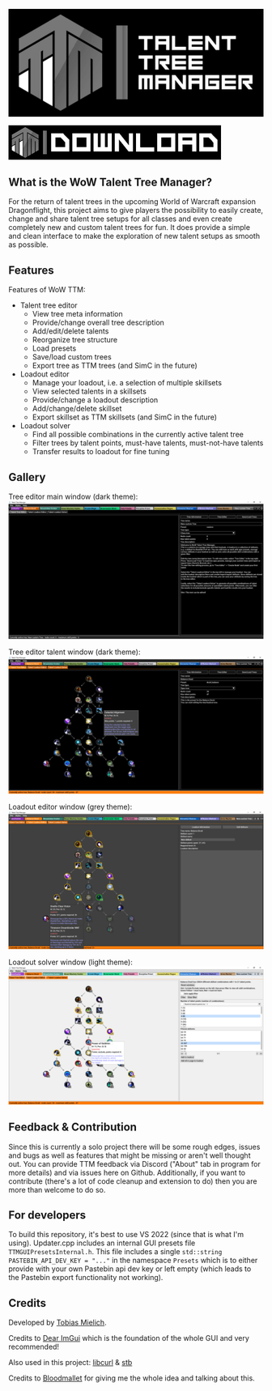 ![TTM Banner](/GUI/resources/TTM_Banner.png?raw=true "TTM Banner")


[<img alt="TTM download button" src="/GUI/resources/TTM_download_button.png" />](https://github.com/TobiasM95/WoW-Talent-Tree-Manager/releases/download/v1.3.6/TalentTreeManager.zip)


## What is the WoW Talent Tree Manager?
For the return of talent trees in the upcoming World of Warcraft expansion Dragonflight, this project aims to give players the possibility to easily create, change and share talent tree setups for all classes and even create completely new and custom talent trees for fun. It does provide a simple and clean interface to make the exploration of new talent setups as smooth as possible.
## Features
Features of WoW TTM:
* Talent tree editor
    * View tree meta information
    * Provide/change overall tree description
    * Add/edit/delete talents
    * Reorganize tree structure
    * Load presets
    * Save/load custom trees
    * Export tree as TTM trees (and SimC in the future)
* Loadout editor
    * Manage your loadout, i.e. a selection of multiple skillsets
    * View selected talents in a skillsets
    * Provide/change a loadout description
    * Add/change/delete skillset
    * Export skillset as TTM skillsets (and SimC in the future)
* Loadout solver
    * Find all possible combinations in the currently active talent tree
    * Filter trees by talent points, must-have talents, must-not-have talents
    * Transfer results to loadout for fine tuning

## Gallery
Tree editor main window (dark theme):
![Tree editor main window](/GUI/resources/gallery/TreeEditor1.png?raw=true "Tree editor main window")

Tree editor talent window (dark theme):
![Tree editor talent window](/GUI/resources/gallery/TreeEditor2.png?raw=true "Tree editor talent window")

Loadout editor window (grey theme):
![Loadout editor window](/GUI/resources/gallery/LoadoutEditor.png?raw=true "Loadout editor window")

Loadout solver window (light theme):
![Loadout solver window](/GUI/resources/gallery/LoadoutSolver.png?raw=true "Loadout solver window")

## Feedback & Contribution
Since this is currently a solo project there will be some rough edges, issues and bugs as well as features that might be missing or aren't well thought out. You can provide TTM feedback via Discord ("About" tab in program for more details) and via issues here on Github.
Additionally, if you want to contribute (there's a lot of code cleanup and extension to do) then you are more than welcome to do so.

## For developers
To build this repository, it's best to use VS 2022 (since that is what I'm using).
Updater.cpp includes an internal GUI presets file `TTMGUIPresetsInternal.h`. This file includes a single `std::string PASTEBIN_API_DEV_KEY = "..."` in the namespace `Presets` which is to either provide with your own Pastebin api dev key or left empty (which leads to the Pastebin export functionality not working).

## Credits
Developed by [Tobias Mielich](https://github.com/TobiasM95).

Credits to [Dear ImGui](https://github.com/ocornut/imgui) which is the foundation of the whole GUI and very recommended!

Also used in this project: [libcurl](https://curl.se/libcurl/) & [stb](https://github.com/nothings/stb)

Credits to [Bloodmallet](https://bloodmallet.com/) for giving me the whole idea and talking about this.
